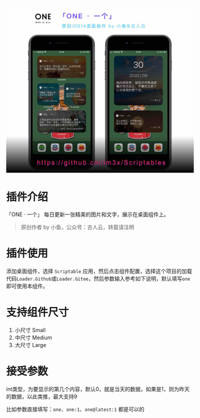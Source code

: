 ![](/one/screenshot.jpg)    


# 插件介绍    
「ONE · 一个」 每日更新一张精美的图片和文字，展示在桌面组件上。    
> 原创作者 by 小鱼，公众号：古人云，转载请注明

# 插件使用    
添加桌面组件，选择 `Scriptable` 应用，然后点击组件配置，选择这个项目的加载代码`Loader.Github`或`Loader.Gitee`，然后参数输入参考如下说明，默认填写`one`即可使用本组件。

# 支持组件尺寸
1. 小尺寸 Small    
2. 中尺寸 Medium    
3. 大尺寸 Large    

# 接受参数
int类型，为要显示的第几个内容，默认0，就是当天的数据，如果是1，则为昨天的数据，以此类推，最大支持9

比如参数直接填写：`one`、`one:1`、`one@latest:1` 都是可以的
